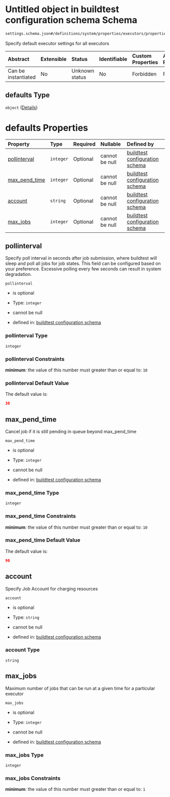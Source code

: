 # Untitled object in buildtest configuration schema Schema

```txt
settings.schema.json#/definitions/system/properties/executors/properties/defaults
```

Specify default executor settings for all executors

| Abstract            | Extensible | Status         | Identifiable | Custom Properties | Additional Properties | Access Restrictions | Defined In                                                                  |
| :------------------ | :--------- | :------------- | :----------- | :---------------- | :-------------------- | :------------------ | :-------------------------------------------------------------------------- |
| Can be instantiated | No         | Unknown status | No           | Forbidden         | Forbidden             | none                | [settings.schema.json*](../out/settings.schema.json "open original schema") |

## defaults Type

`object` ([Details](settings-definitions-system-properties-executors-properties-defaults.md))

# defaults Properties

| Property                        | Type      | Required | Nullable       | Defined by                                                                                                                                                                                                                                      |
| :------------------------------ | :-------- | :------- | :------------- | :---------------------------------------------------------------------------------------------------------------------------------------------------------------------------------------------------------------------------------------------- |
| [pollinterval](#pollinterval)   | `integer` | Optional | cannot be null | [buildtest configuration schema](settings-definitions-system-properties-executors-properties-defaults-properties-pollinterval.md "settings.schema.json#/definitions/system/properties/executors/properties/defaults/properties/pollinterval")   |
| [max_pend_time](#max_pend_time) | `integer` | Optional | cannot be null | [buildtest configuration schema](settings-definitions-system-properties-executors-properties-defaults-properties-max_pend_time.md "settings.schema.json#/definitions/system/properties/executors/properties/defaults/properties/max_pend_time") |
| [account](#account)             | `string`  | Optional | cannot be null | [buildtest configuration schema](settings-definitions-system-properties-executors-properties-defaults-properties-account.md "settings.schema.json#/definitions/system/properties/executors/properties/defaults/properties/account")             |
| [max_jobs](#max_jobs)           | `integer` | Optional | cannot be null | [buildtest configuration schema](settings-definitions-system-properties-executors-properties-defaults-properties-max_jobs.md "settings.schema.json#/definitions/system/properties/executors/properties/defaults/properties/max_jobs")           |

## pollinterval

Specify poll interval in seconds after job submission, where buildtest will sleep and poll all jobs for job states. This field can be configured based on your preference. Excessive polling every few seconds can result in system degradation.

`pollinterval`

*   is optional

*   Type: `integer`

*   cannot be null

*   defined in: [buildtest configuration schema](settings-definitions-system-properties-executors-properties-defaults-properties-pollinterval.md "settings.schema.json#/definitions/system/properties/executors/properties/defaults/properties/pollinterval")

### pollinterval Type

`integer`

### pollinterval Constraints

**minimum**: the value of this number must greater than or equal to: `10`

### pollinterval Default Value

The default value is:

```json
30
```

## max_pend_time

Cancel job if it is still pending in queue beyond max_pend_time

`max_pend_time`

*   is optional

*   Type: `integer`

*   cannot be null

*   defined in: [buildtest configuration schema](settings-definitions-system-properties-executors-properties-defaults-properties-max_pend_time.md "settings.schema.json#/definitions/system/properties/executors/properties/defaults/properties/max_pend_time")

### max_pend_time Type

`integer`

### max_pend_time Constraints

**minimum**: the value of this number must greater than or equal to: `10`

### max_pend_time Default Value

The default value is:

```json
90
```

## account

Specify Job Account for charging resources

`account`

*   is optional

*   Type: `string`

*   cannot be null

*   defined in: [buildtest configuration schema](settings-definitions-system-properties-executors-properties-defaults-properties-account.md "settings.schema.json#/definitions/system/properties/executors/properties/defaults/properties/account")

### account Type

`string`

## max_jobs

Maximum number of jobs that can be run at a given time for a particular executor

`max_jobs`

*   is optional

*   Type: `integer`

*   cannot be null

*   defined in: [buildtest configuration schema](settings-definitions-system-properties-executors-properties-defaults-properties-max_jobs.md "settings.schema.json#/definitions/system/properties/executors/properties/defaults/properties/max_jobs")

### max_jobs Type

`integer`

### max_jobs Constraints

**minimum**: the value of this number must greater than or equal to: `1`
